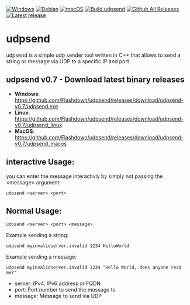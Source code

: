 [![Windows](https://custom-icon-badges.demolab.com/badge/Windows-0078D6?logo=windows11&logoColor=white)](#) [![Debian](https://img.shields.io/badge/Debian-A81D33?logo=debian&logoColor=fff)](#) [![macOS](https://img.shields.io/badge/macOS-000000?logo=apple&logoColor=F0F0F0)](#)
[![Build udpsend](https://github.com/Flashdown/udpsend/actions/workflows/build.yml/badge.svg)](https://github.com/Flashdown/udpsend/actions/workflows/build.yml) [![Github All Releases](https://img.shields.io/github/downloads/Flashdown/udpsend/total.svg)](https://github.com/Flashdown/udpsend/releases/latest) [![Latest release](https://img.shields.io/github/v/release/Flashdown/udpsend?color=blue&label=latest%20release)](https://github.com/Flashdown/udpsend/releases/latest)

# udpsend 
udpsend is a simple udp sender tool written in C++ that allows to send a string or message via UDP to a specific IP and port.

## udpsend v0.7 - Download latest binary releases

* **Windows**: https://github.com/Flashdown/udpsend/releases/download/udpsend-v0.7/udpsend.exe
* **Linux**: https://github.com/Flashdown/udpsend/releases/download/udpsend-v0.7/udpsend_linux
* **MacOS**: https://github.com/Flashdown/udpsend/releases/download/udpsend-v0.7/udpsend_macos

## interactive Usage:
you can enter the message interactivly by simply not passing the \<message\> argument:
```console
udpsend <server> <port> 
```
## Normal Usage:

```console
udpsend <server> <port> <message>
```
Example sending a string:
```console
udpsend myinvalidserver.invalid 1234 HelloWorld
```
Example sending a message:
```console
udpsend myinvalidserver.invalid 1234 "Hello World, does anyone read me?"
```
* server: IPv4, IPv6 address or FQDN
* port:   Port number to send the message to
* message: Message to send via UDP
